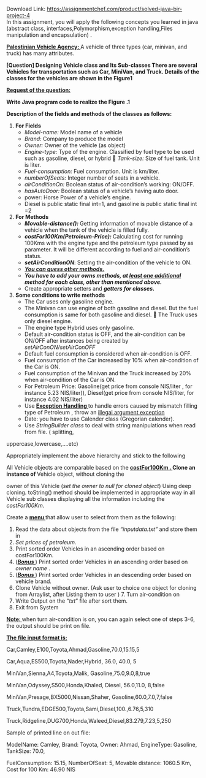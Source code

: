 Download Link: https://assignmentchef.com/product/solved-java-bir-project-4
<br>
In this assignment, you will apply the following concepts you learned in java (abstract class, interfaces,Polymorphism,exception handling,Files manipulation and encapsulation) .

<strong><u>Palestinian Vehicle Agency: </u></strong>A vehicle of three types (car, minivan, and truck) has many attributes.

<strong>[Question] Designing Vehicle class and Its Sub-classes There are several Vehicles for transportation such as Car, MiniVan, and Truck. Details of the classes for the vehicles are shown in the Figure1</strong>

<strong><u>Request of the question:</u></strong>

<strong>Write Java program code to realize the Figure .1</strong>

<strong>Description of the fields and methods of the classes as follows:</strong>

<ol>

 <li><strong>For Fields</strong>

  <ul>

   <li><em>Model-name: </em>Model name of a vehicle</li>

   <li><em>Brand: </em>Company to produce the model</li>

   <li><em>Owner: </em>Owner of the vehicle (as object)</li>

   <li><em>Engine-type: </em>Type of the engine. Classified by fuel type to be used such as gasoline, diesel, or hybrid  <em>Tank-size: </em>Size of fuel tank. Unit is liter.</li>

   <li><em>Fuel-consumption: </em>Fuel consumption. Unit is km/liter.</li>

   <li><em>numberOfSeats: </em>Integer number of seats in a vehicle.</li>

   <li><em>airConditionOn: </em>Boolean status of air-condition’s working: ON/OFF.</li>

   <li><em>hasAutoDoor: </em>Boolean status of a vehicle’s having auto door.</li>

   <li>power: Horse Power of a vehicle’s engine.</li>

   <li>Diesel is public static final int=1, and gasoline is public static final int =2</li>

  </ul></li>

 <li><strong>For Methods</strong>

  <ul>

   <li><strong><em>Movable-distance(): </em></strong>Getting information of movable distance of a vehicle when the tank of the vehicle is filled fully.</li>

   <li><strong><em>costFor100Km(Petroleum-Price): </em></strong>Calculating cost for running 100Kms with the engine type and the petroleum type passed by as parameter. It will be different according to fuel and air-condition’s status.</li>

   <li><strong><em>setAirConditionON</em></strong>: Setting the air-condition of the vehicle to ON.</li>

   <li><strong><em><u>You can guess other methods.</u></em></strong></li>

   <li><strong><em>You have to add your owns methods, at <u>least one additional </u>method for each class, other than mentioned above.</em></strong></li>

   <li>Create appropriate setters and <strong><em>getters for classes.</em></strong></li>

  </ul></li>

 <li><strong>Some conditions to write methods</strong>

  <ul>

   <li>The Car uses only gasoline engine.</li>

   <li>The Minivan can use engine of both gasoline and diesel. But the fuel consumption is same for both gasoline and diesel.  The Truck uses only diesel engine.</li>

   <li>The engine type Hybrid uses only gasoline.</li>

   <li>Default air-condition status is OFF, and the air-condition can be ON/OFF after instances being created by <em>setAirConON/setAirConOFF </em></li>

   <li>Default fuel consumption is considered when air-condition is OFF.</li>

   <li>Fuel consumption of the Car increased by 10% when air-condition of the Car is ON.</li>

   <li>Fuel consumption of the Minivan and the Truck increased by 20% when air-condition of the Car is ON.</li>

   <li>For Petroleum Price: Gasoline(get price from console NIS/liter , for instance 5.23 NIS/liter)), Diesel(get price from console NIS/liter, for instance 4.02 NIS/liter)</li>

   <li>Use <strong><u>Exception Handling </u></strong>to handle errors caused by mismatch filling type of Petroleum , throw an <u>illegal argument exception</u></li>

   <li>Date: you have to use Calender class (Gregorian calender).</li>

   <li>Use <em>StringBuilder class </em>to deal with string manipulations when read from file. ( splitting,</li>

  </ul></li>

</ol>

uppercase,lowercase,….etc)

Appropriately implement the above hierarchy and stick to the following

All Vehicle objects are comparable based on the <strong><u>costFor100Km . </u>Clone an instance of </strong>Vehicle object, without cloning the

owner of this Vehicle (<em>set the owner to null for cloned object</em>) Using deep cloning. toString() method should be implemented in appropriate way in all Vehicle sub classes displaying all the information including the <em>costFor100Km</em>.

Create a <strong><u>menu </u></strong>that allow user to select from them as the following:

<ol>

 <li>Read the data about objects from the file <em>“inputdata.txt” </em>and store them in</li>

 <li><em>Set prices of petroleum.</em></li>

 <li>Print sorted order Vehicles in an ascending order based on costFor100Km.</li>

 <li>(<strong><em><u>Bonus </u></em></strong>) Print sorted order Vehicles in an ascending order based on <em>owner name </em>.</li>

 <li>(<strong><em><u>Bonus </u></em></strong>) Print sorted order Vehicles in an descending order based on vehicle brand.</li>

 <li>Clone Vehicle without owner. (Ask user to choice one object for cloning from Arraylist, after Listing them to user ) 7. Turn air-condition on</li>

 <li>Write Output on the “<em>txt</em>” file after sort them.</li>

 <li>Exit from System</li>

</ol>

<strong><u>Note: </u></strong>when turn air-condition is on, you can again select one of steps 3-6, the output should be print on file.

<strong><u>The file input format is:</u></strong>

Car,Camley,E100,Toyota,Ahmad,Gasoline,70.0,15.15,5

Car,Aqua,ES500,Toyota,Nader,Hybrid, 36.0, 40.0, 5

MiniVan,Sienna,A4,Toyota,Malik, Gasoline,75.0,9.0,8,true

MiniVan,Odyssey,S500,Honda,Khaled, Diesel, 56.0,11.0, 8,false

MiniVan,Presage,BX5000,Nissan,Shaher, Gasoline,60.0,7.0,7,false

Truck,Tundra,EDGE500,Toyota,Sami,Diesel,100.,6.76,5,310

Truck,Ridgeline,DUG700,Honda,Waleed,Diesel,83.279,7.23,5,250

Sample of printed line on out file:

ModelName: Camley, Brand: Toyota, Owner: Ahmad, EngineType: Gasoline, TankSize: 70.0,

FuelConsumption: 15.15, NumberOfSeat: 5, Movable distance: 1060.5 Km, Cost for 100 Km: 46.90 NIS